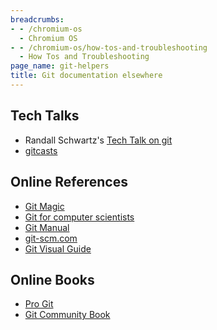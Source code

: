 ```yaml
---
breadcrumbs:
- - /chromium-os
  - Chromium OS
- - /chromium-os/how-tos-and-troubleshooting
  - How Tos and Troubleshooting
page_name: git-helpers
title: Git documentation elsewhere
---
```


## Tech Talks

*   Randall Schwartz's [Tech Talk on
            git](http://www.youtube.com/watch?v=8dhZ9BXQgc4)
*   [gitcasts](http://www.google.com/url?q=http%3A%2F%2Fgitcasts.com%2F&sa=D&sntz=1&usg=AFrqEzdXGanWebnB47ED_tYigjprxxyXlA)

## Online References

*   [Git
            Magic](http://www.google.com/url?q=http%3A%2F%2Fwww-cs-students.stanford.edu%2F%257Eblynn%2Fgitmagic%2F&sa=D&sntz=1&usg=AFrqEzd0LcYKlFSHeWlQzalvRlf4sTBLiA)
*   [Git for computer
            scientists](http://www.google.com/url?q=http%3A%2F%2Feagain.net%2Farticles%2Fgit-for-computer-scientists%2F&sa=D&sntz=1&usg=AFrqEzcOLmdu1_j4wvdnWaUkgTNwig-zxg)
*   [Git
            Manual](http://www.google.com/url?q=http%3A%2F%2Fwww.kernel.org%2Fpub%2Fsoftware%2Fscm%2Fgit%2Fdocs%2Fuser-manual.html&sa=D&sntz=1&usg=AFrqEzfv8SPESPQ4stacQ08cvUzlMXbbKA)
*   [git-scm.](http://www.google.com/url?q=http%3A%2F%2Fwww.git-scm.com%2F&sa=D&sntz=1&usg=AFrqEzfgZQlz4_hsTqn7WUSTXOLr3NjfHQ)[com](http://www.google.com/url?q=http%3A%2F%2Fwww.git-scm.com%2F&sa=D&sntz=1&usg=AFrqEzfgZQlz4_hsTqn7WUSTXOLr3NjfHQ)
*   [Git Visual Guide](http://marklodato.github.com/visual-git-guide/)

## Online Books

*   [Pro
            Git](http://www.google.com/url?q=http%3A%2F%2Fprogit.org%2Fbook%2F&sa=D&sntz=1&usg=AFrqEzd8OyxDVoHmTqpvytsEpbMxueIC2A)
*   [Git Community
            Book](http://www.google.com/url?q=http%3A%2F%2Fbook.git-scm.com%2F&sa=D&sntz=1&usg=AFrqEzeeHhoe_KJJGnPfXy5HvHYTkvCz0Q)